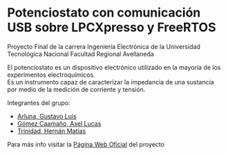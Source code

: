 # Potenciostato con comunicación USB sobre LPCXpresso y FreeRTOS

Proyecto Final de la carrera Ingeniería Electrónica de la Universidad Tecnológica Nacional Facultad Regional Avellaneda <br>

El potenciostato es un dispositivo electrónico utilizado en la mayoría de los experimentos electroquímicos.<br>
Es un instrumento capaz de caracterizar la impedancia de una sustancia por medio de la medición de corriente y tensión.<br>

Integrantes del grupo:
- [Arluna, Gustavo Luis](mailto:gustavoarluna@gmail.com)<br>
- [Gómez Caamaño, Axel Lucas](mailto:gomezaxel.lucas@gmail.com)<br>
- [Trinidad, Hernán Matías](mailto:htrinidad@dblandit.com)<br>

Para más info visitar la [Página Web Oficial](potenciostato.github.io) del proyecto
